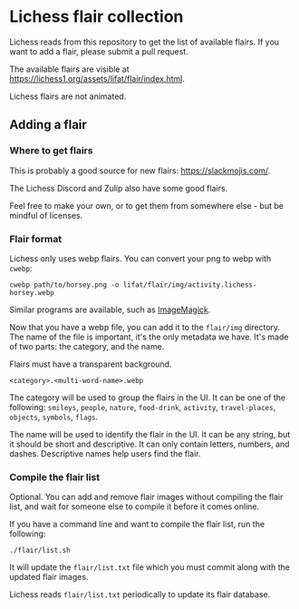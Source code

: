 # Lichess flair collection

Lichess reads from this repository to get the list of available flairs.
If you want to add a flair, please submit a pull request.

The available flairs are visible at https://lichess1.org/assets/lifat/flair/index.html.

Lichess flairs are not animated.

## Adding a flair

### Where to get flairs

This is probably a good source for new flairs: https://slackmojis.com/.

The Lichess Discord and Zulip also have some good flairs.

Feel free to make your own, or to get them from somewhere else - but be mindful of licenses.

### Flair format

Lichess only uses webp flairs. You can convert your png to webp with `cwebp`:

```shell
cwebp path/to/horsey.png -o lifat/flair/img/activity.lichess-horsey.webp
```

Similar programs are available, such as [ImageMagick](https://imagemagick.org/index.php).

Now that you have a webp file, you can add it to the `flair/img` directory.
The name of the file is important, it's the only metadata we have. It's made of two parts: the category, and the name.

Flairs must have a transparent background.

`<category>.<multi-word-name>.webp`

The category will be used to group the flairs in the UI. It can be one of the following:
`smileys`, `people`, `nature`, `food-drink`, `activity`, `travel-places`, `objects`, `symbols`, `flags`.

The name will be used to identify the flair in the UI. It can be any string, but it should be short and descriptive.
It can only contain letters, numbers, and dashes. Descriptive names help users find the flair.

### Compile the flair list

Optional. You can add and remove flair images without compiling the flair list,
and wait for someone else to compile it before it comes online.

If you have a command line and want to compile the flair list, run the following:

```shell
./flair/list.sh
```

It will update the `flair/list.txt` file which you must commit along with the updated flair images.

Lichess reads `flair/list.txt` periodically to update its flair database.

